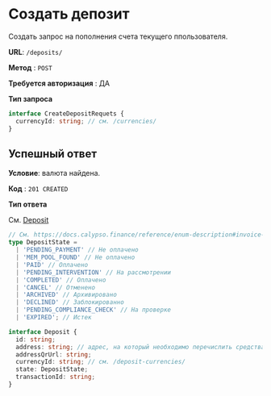# Создать депозит

Создать запрос на пополнения счета текущего ппользователя.

**URL**: `/deposits/`

**Метод** : `POST`

**Требуется авторизация** : ДА

**Тип запроса**

```typescript
interface CreateDepositRequets {
  currencyId: string; // см. /currencies/
}
```

## Успешный ответ

**Условие**: валюта найдена.

**Код** : `201 CREATED`

**Тип ответа**

См. [Deposit](/api-docs/types.md#Deposit)

```typescript
// См. https://docs.calypso.finance/reference/enum-description#invoice-state
type DepositState =
  | 'PENDING_PAYMENT' // Не оплачено
  | 'MEM_POOL_FOUND' // Не оплачено
  | 'PAID' // Оплачено
  | 'PENDING_INTERVENTION' // На рассмотрении
  | 'COMPLETED' // Оплачено
  | 'CANCEL' // Отменено
  | 'ARCHIVED' // Архивировано
  | 'DECLINED' // Заблокированно
  | 'PENDING_COMPLIANCE_CHECK' // На проверке
  | 'EXPIRED'; // Истек

interface Deposit {
  id: string;
  address: string; // адрес, на который необходимо перечислить средства отправителю
  addressQrUrl: string;
  currencyId: string; // см. /deposit-currencies/
  state: DepositState;
  transactionId: string;
}
```
